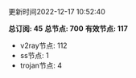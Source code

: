 更新时间2022-12-17 10:52:40

**总订阅: 45**
**总节点: 700**
**有效节点: 117**
- v2ray节点: 112
- ss节点: 1
- trojan节点: 4
